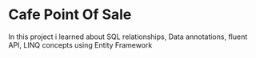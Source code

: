 # Cafe Point Of Sale

In this project i learned about SQL relationships, Data annotations, fluent API, LINQ concepts using Entity Framework

